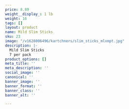 ```yaml
---
price: 8.89
weight__display_: 1 lb
weight: 16
tags: []
layout: product
name: Mild Slim Sticks
sku: 23
image: "/v1628006496/kartchners/slim_sticks_mlxmpt.jpg"
description: |-
  Mild Slim Sticks
  7 per pack
product_options: []
meta_title: ''
meta_description: ''
social_image: ''
canonical: ''
banner_image: ''
banner_format: ''
banner_class: ''
banner_alt: ''

---
```

